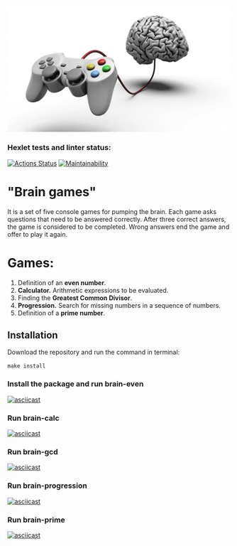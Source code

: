 ![Picture for the game](./pic.webp)
### Hexlet tests and linter status:
[![Actions Status](https://github.com/TeonaGZ/frontend-project-44/workflows/hexlet-check/badge.svg)](https://github.com/TeonaGZ/frontend-project-44/actions)
[![Maintainability](https://api.codeclimate.com/v1/badges/e5a3d1b90aad5c304c3b/maintainability)](https://codeclimate.com/github/TeonaGZ/frontend-project-44/maintainability)


# "Brain games" 

It is a set of five console games for pumping the brain. Each game asks questions that need to be answered correctly. After three correct answers, the game is considered to be completed. Wrong answers end the game and offer to play it again. 

# Games:
1. Definition of an **even number**.
2. **Calculator.** Arithmetic expressions to be evaluated.
3. Finding the **Greatest Common Divisor**.
4. **Progression.** Search for missing numbers in a sequence of numbers.
5. Definition of a **prime number**.


## Installation
Download the repository and run the command in terminal: 
```
make install
```

### Install the package and run brain-even
[![asciicast](https://asciinema.org/a/qAiSKfl2C07JJmPu8jH7MCBBd.svg)](https://asciinema.org/a/qAiSKfl2C07JJmPu8jH7MCBBd)

### Run brain-calc
[![asciicast](https://asciinema.org/a/4FHZb2LQhMpMMdLtIkxxv7ZuY.svg)](https://asciinema.org/a/4FHZb2LQhMpMMdLtIkxxv7ZuY)

### Run brain-gcd
[![asciicast](https://asciinema.org/a/kxKUs4yifg8PkFYQzTqhGLGzV.svg)](https://asciinema.org/a/kxKUs4yifg8PkFYQzTqhGLGzV)

### Run brain-progression
[![asciicast](https://asciinema.org/a/it4jclpDXvD9IVX4GP4Qb06EO.svg)](https://asciinema.org/a/it4jclpDXvD9IVX4GP4Qb06EO)

### Run brain-prime
[![asciicast](https://asciinema.org/a/Ik7rYWBdjErigduEpmfTBjdcU.svg)](https://asciinema.org/a/Ik7rYWBdjErigduEpmfTBjdcU)